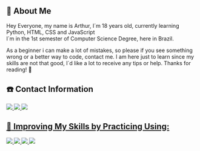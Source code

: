 ## :memo: About Me
Hey Everyone, my name is Arthur, I´m 18 years old, currently learning Python, HTML, CSS and JavaScript </br> I´m in the 1st semester of Computer Science Degree, here in Brazil.


As a beginner i can make a lot of mistakes, so please if you see something wrong or a better way to code, contact me. I am here just to learn since my skills are not that good, I´d like a lot to receive any tips or help. Thanks for reading! 
:handshake:
## ☎️ Contact Information
<a href="//www.linkedin.com/in/arthcc/"> <img src="https://img.shields.io/badge/LinkedIn-0077B5?style=for-the-badge&logo=linkedin&logoColor=white" />   <a href="//www.github.com/arthcc"> <img src="https://img.shields.io/badge/GitHub-100000?style=for-the-badge&logo=github&logoColor=white" /> 
<a href="//www.instagram.com/arthxcx"> <img src="https://img.shields.io/badge/Instagram-E4405F?style=for-the-badge&logo=instagram&logoColor=white"/>

## :wrench: Improving My Skills by Practicing Using:
  <img src="https://img.shields.io/badge/Python-3776AB?style=for-the-badge&logo=python&logoColor=white"/>
  <img src="https://img.shields.io/badge/HTML5-E34F26?style=for-the-badge&logo=html5&logoColor=white"/>
  <img src="https://img.shields.io/badge/CSS3-1572B6?style=for-the-badge&logo=css3&logoColor=white"/>
  <img src="https://img.shields.io/badge/JavaScript-F7DF1E?style=for-the-badge&logo=javascript&logoColor=black"/>

